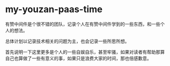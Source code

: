 # my-youzan-paas-time

有赞中间件是个很不错的团队，记录个人在有赞中间件学到的一些东西，和一些个人的想法。

总体计划以记录技术相关的问题为主，也会记录一些所思所想。

首先说明一下这里更多是个人的一些自娱自乐，甚至牢骚，如果对读者有帮助那算自己也算做了一些有意义的事，如果只是浪费大家的时间，那也倍感歉意。


